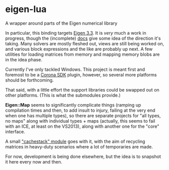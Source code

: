 # eigen-lua
A wrapper around parts of the Eigen numerical library

In particular, this binding targets [Eigen 3.3](http://eigen.tuxfamily.org/index.php?title=Main_Page). It is
_very_ much a work in progress, though the (incomplete) [docs](https://ggcrunchy.github.io/corona-plugin-docs/DOCS/eigen/api.html)
give some idea of the direction it's taking. Many solvers are mostly fleshed out, views are still being worked on,
and various block expressions and the like are probably up next. A few utilities for loading matrices from memory and
mapping memory blobs are in the idea phase.

Currently I've only tackled Windows. This project is meant first and foremost to be a [Corona SDK](https://coronalabs.com)
plugin, however, so several more platforms should be forthcoming.

That said, with a little effort the support libraries could be swapped out on other platforms. (This is what the
submodules provide.)

**Eigen::Map** seems to significantly complicate things (ramping up compilation times and then, to add insult to
injury, failing at the very end when one has multiple types), so there are separate projects for "all types, no
maps" along with individual types + maps (actually, this seems to fail with an ICE, at least on the VS2013), along
with another one for the "core" interface.

A small ["cachestack" module](https://gist.github.com/ggcrunchy/1a653cc1e4555baba7991bfa06bb6a85) goes with it,
with the aim of recycling matrices in heavy-duty scenarios where a lot of temporaries are made.

For now, development is being done elsewhere, but the idea is to snapshot it here every now and then.